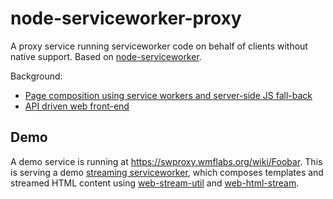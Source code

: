 # node-serviceworker-proxy
A proxy service running serviceworker code on behalf of clients without native support. Based on [node-serviceworker](https://github.com/gwicke/node-serviceworker).

Background:

- [Page composition using service workers and server-side JS fall-back](https://phabricator.wikimedia.org/T106099)
- [API driven web front-end](https://phabricator.wikimedia.org/T111588)

## Demo

A demo service is running at https://swproxy.wmflabs.org/wiki/Foobar. This is
serving a demo [streaming
serviceworker](https://github.com/gwicke/streaming-serviceworker-playground/blob/master/lib/sw.js),
which composes templates and streamed HTML content using
[web-stream-util](https://github.com/wikimedia/web-stream-util) and
[web-html-stream](https://github.com/wikimedia/web-html-stream).

